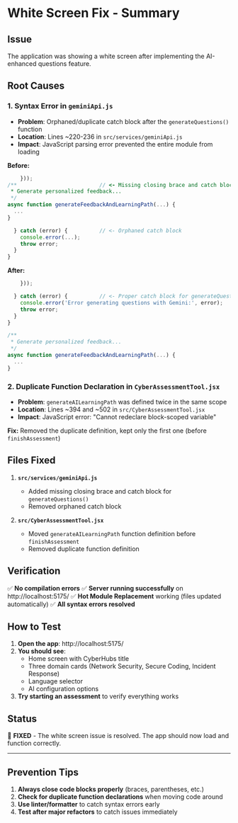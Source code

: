 # White Screen Fix - Summary

## Issue
The application was showing a white screen after implementing the AI-enhanced questions feature.

## Root Causes

### 1. **Syntax Error in `geminiApi.js`**
- **Problem**: Orphaned/duplicate catch block after the `generateQuestions()` function
- **Location**: Lines ~220-236 in `src/services/geminiApi.js`
- **Impact**: JavaScript parsing error prevented the entire module from loading

**Before:**
```javascript
    }));
/**                          // <- Missing closing brace and catch block
 * Generate personalized feedback...
 */
async function generateFeedbackAndLearningPath(...) {
  ...
}

  } catch (error) {          // <- Orphaned catch block
    console.error(...);
    throw error;
  }
}
```

**After:**
```javascript
    }));

  } catch (error) {          // <- Proper catch block for generateQuestions
    console.error('Error generating questions with Gemini:', error);
    throw error;
  }
}

/**
 * Generate personalized feedback...
 */
async function generateFeedbackAndLearningPath(...) {
  ...
}
```

### 2. **Duplicate Function Declaration in `CyberAssessmentTool.jsx`**
- **Problem**: `generateAILearningPath` was defined twice in the same scope
- **Location**: Lines ~394 and ~502 in `src/CyberAssessmentTool.jsx`
- **Impact**: JavaScript error: "Cannot redeclare block-scoped variable"

**Fix:** Removed the duplicate definition, kept only the first one (before `finishAssessment`)

## Files Fixed

1. **`src/services/geminiApi.js`**
   - Added missing closing brace and catch block for `generateQuestions()`
   - Removed orphaned catch block
   
2. **`src/CyberAssessmentTool.jsx`**
   - Moved `generateAILearningPath` function definition before `finishAssessment`
   - Removed duplicate function definition

## Verification

✅ **No compilation errors**
✅ **Server running successfully** on http://localhost:5175/
✅ **Hot Module Replacement** working (files updated automatically)
✅ **All syntax errors resolved**

## How to Test

1. **Open the app**: http://localhost:5175/
2. **You should see**:
   - Home screen with CyberHubs title
   - Three domain cards (Network Security, Secure Coding, Incident Response)
   - Language selector
   - AI configuration options
3. **Try starting an assessment** to verify everything works

## Status

🎉 **FIXED** - The white screen issue is resolved. The app should now load and function correctly.

---

## Prevention Tips

1. **Always close code blocks properly** (braces, parentheses, etc.)
2. **Check for duplicate function declarations** when moving code around
3. **Use linter/formatter** to catch syntax errors early
4. **Test after major refactors** to catch issues immediately
